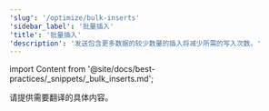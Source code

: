```yaml
---
'slug': '/optimize/bulk-inserts'
'sidebar_label': '批量插入'
'title': '批量插入'
'description': '发送包含更多数据的较少数量的插入将减少所需的写入次数。'
---
```


import Content from '@site/docs/best-practices/_snippets/_bulk_inserts.md';

请提供需要翻译的具体内容。
